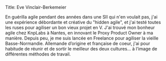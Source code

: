 Title: Eve Vinclair-Berkemeier

En guérilla agile pendant des années dans une SII qui n'en voulait pas, j'ai une expérience débordante et créative du "hidden agile", et j'ai testé toutes les ruses pour agiliser un bon vieux projet en V.
J'ai trouvé mon bonheur agile chez KnpLabs à Nantes, en innovant le Proxy Product Owner à ma manière.
Depuis peu, je me suis lancée en Freelance pour agiliser la vieille Basse-Normandie.
Allemande d’origine et française de coeur, j'ai pour habitude de réunir et de sortir le meilleur des deux cultures... à l’image de différentes méthodes de travail.
